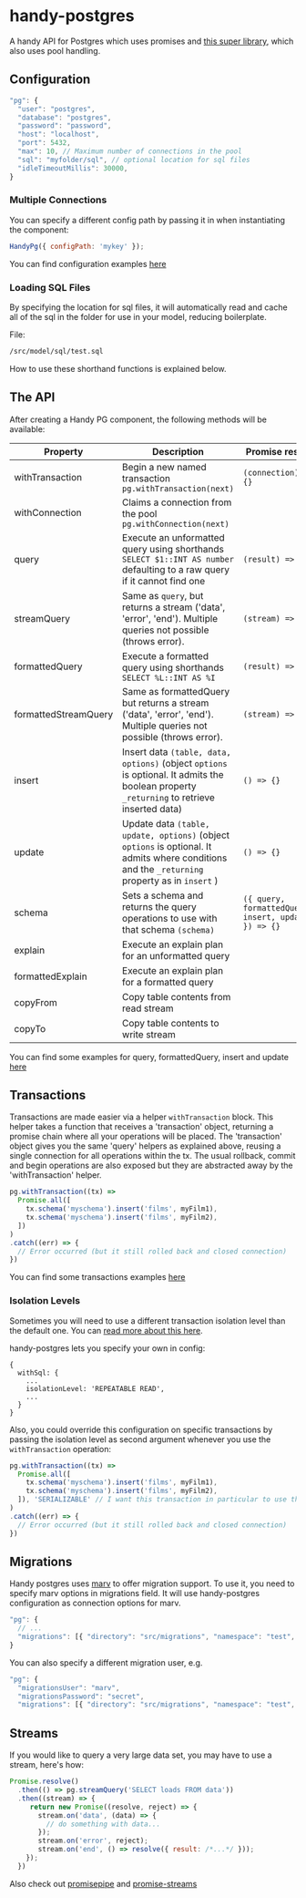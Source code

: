 # handy-postgres

A handy API for Postgres which uses promises and [this super library](https://github.com/brianc/node-postgres), which also uses pool handling.

## Configuration

```js
"pg": {
  "user": "postgres",
  "database": "postgres",
  "password": "password",
  "host": "localhost",
  "port": 5432,
  "max": 10, // Maximum number of connections in the pool
  "sql": "myfolder/sql", // optional location for sql files
  "idleTimeoutMillis": 30000,
}
```

### Multiple Connections

You can specify a different config path by passing it in when instantiating the component:

```js
HandyPg({ configPath: 'mykey' });
```

You can find configuration examples [here](https://github.com/guidesmiths/handy-postgres/blob/master/test/e2e/config.test.js)

### Loading SQL Files

By specifying the location for sql files, it will automatically read and cache all of the sql in the folder for use in your model, reducing boilerplate.

File:

```sh
/src/model/sql/test.sql
```

How to use these shorthand functions is explained below.

## The API

After creating a Handy PG component, the following methods will be available:

| Property  | Description | Promise result |
| ------------- | ------------- | ----------- |
| withTransaction | Begin a new named transaction `pg.withTransaction(next)` | `(connection) => {}` |
| withConnection | Claims a connection from the pool `pg.withConnection(next)` |
| query | Execute an unformatted query using shorthands `SELECT $1::INT AS number` defaulting to a raw query if it cannot find one | `(result) => {}` |
| streamQuery | Same as `query`, but returns a stream ('data', 'error', 'end'). Multiple queries not possible (throws error). | `(stream) => {}` |
| formattedQuery | Execute a formatted query using shorthands `SELECT %L::INT AS %I` | `(result) => {}` |
| formattedStreamQuery | Same as formattedQuery but returns a stream ('data', 'error', 'end'). Multiple queries not possible (throws error). | `(stream) => {}` |
| insert | Insert data `(table, data, options)` (object `options` is optional. It admits the boolean property `_returning` to retrieve inserted data) | `() => {}` |
| update | Update data `(table, update, options)` (object `options` is optional. It admits where conditions and the `_returning` property as in `insert` )| `() => {}` |
| schema | Sets a schema and returns the query operations to use with that schema `(schema)`| `({ query, formattedQuery, insert, update }) => {}` |
| explain | Execute an explain plan for an unformatted query |
| formattedExplain | Execute an explain plan for a formatted query |
| copyFrom | Copy table contents from read stream |
| copyTo | Copy table contents to write stream |


You can find some examples for query, formattedQuery, insert and update [here](https://github.com/guidesmiths/handy-postgres/blob/master/test/e2e/query.test.js)

## Transactions

Transactions are made easier via a helper `withTransaction` block.  This helper takes a function that receives a 'transaction' object, returning a promise chain where all your operations will be placed. The 'transaction' object gives you the same 'query' helpers as explained above, reusing a single connection for all operations within the tx. The usual rollback, commit and begin operations are also exposed but they are abstracted away by the 'withTransaction' helper.


```js
pg.withTransaction((tx) =>
  Promise.all([
    tx.schema('myschema').insert('films', myFilm1),
    tx.schema('myschema').insert('films', myFilm2),
  ])
)
.catch((err) => {
  // Error occurred (but it still rolled back and closed connection)
})
```

You can find some transactions examples [here](https://github.com/guidesmiths/handy-postgres/blob/master/test/e2e/tx.test.js)

### Isolation Levels

Sometimes you will need to use a different transaction isolation level than the default one. You can [read more about this here](https://www.postgresql.org/docs/9.1/static/transaction-iso.html).

handy-postgres lets you specify your own in config:

```
{
  withSql: {
    ...
    isolationLevel: 'REPEATABLE READ',
    ...
  }
}
```
Also, you could override this configuration on specific transactions by passing the isolation level as second argument whenever you use the `withTransaction` operation:

```js
pg.withTransaction((tx) =>
  Promise.all([
    tx.schema('myschema').insert('films', myFilm1),
    tx.schema('myschema').insert('films', myFilm2),
  ]), 'SERIALIZABLE' // I want this transaction in particular to use the SERIALIZABLE isolation level
)
.catch((err) => {
  // Error occurred (but it still rolled back and closed connection)
})
```
## Migrations

Handy postgres uses [marv](https://github.com/guidesmiths/marv) to offer migration support. To use it, you need to specify marv options in migrations field. It will use handy-postgres configuration as connection options for marv.

```js
"pg": {
  // ...
  "migrations": [{ "directory": "src/migrations", "namespace": "test", "filter": "\\.sql$" }],
}
```

You can also specify a different migration user, e.g.

```js
"pg": {
  "migrationsUser": "marv",
  "migrationsPassword": "secret",
  "migrations": [{ "directory": "src/migrations", "namespace": "test", "filter": "\\.sql$" }],

```

## Streams
If you would like to query a very large data set, you may have to use a stream, here's how:

```js
Promise.resolve()
  .then(() => pg.streamQuery('SELECT loads FROM data'))
  .then((stream) => {
     return new Promise((resolve, reject) => {
       stream.on('data', (data) => {
         // do something with data...
       });
       stream.on('error', reject);
       stream.on('end', () => resolve({ result: /*...*/ }));
    });
  })
```
Also check out [promisepipe](https://www.npmjs.com/package/promisepipe) and [promise-streams](https://www.npmjs.com/package/promise-streams)
